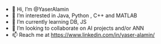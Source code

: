 - 👋 Hi, I’m @YaserAlamin
- 👀 I’m interested in Java, Python , C++ and MATLAB
- 🌱 I’m currently learning DB, JS
- 💞️ I’m looking to collaborate on AI projects and/or ANN
- 📫 Reach me at https://www.linkedin.com/in/yaser-alamin/

<!---
YaserAlamin/YaserAlamin is a ✨ special ✨ repository because its `README.md` (this file) appears on your GitHub profile.
You can click the Preview link to take a look at your changes.
--->
